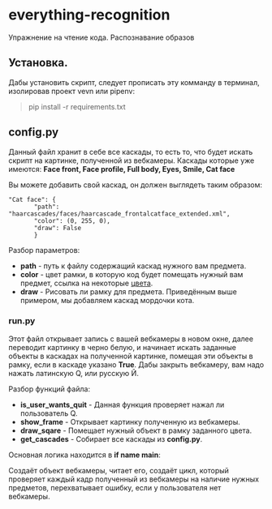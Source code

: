 # everything-recognition
Упражнение на чтение кода. Распознавание образов
## Установка.
Дабы установить скрипт, следует прописать эту комманду в терминал, изолировав проект vevn или pipenv:

> pip install -r requirements.txt

## config.py
Данный файл хранит в себе все каскады, то есть то, что будет искать скрипт на картинке, полученной из вебкамеры. Каскады которые уже имеются: **Face front, Face profile, Full body, Eyes, Smile, Cat face**

Вы можете добавить свой каскад, он должен выглядеть таким образом:
```
"Cat face": {
       "path": "haarcascades/faces/haarcascade_frontalcatface_extended.xml",
       "color": (0, 255, 0),
       "draw": False
       }
```
Разбор параметров:
* **path** - путь к файлу содержащий каскад нужного вам предмета.
* **color** - цвет рамки, в которую код будет помещать нужный вам предмет, ссылка на некоторые [цвета](https://hsto.org/r/w1560/getpro/habr/post_images/179/58b/2d0/17958b2d026fc15b8088751e3d49f25d.png).
* **draw** - Рисовать ли рамку для предмета.
Приведённым выше примером, мы добавляем каскад мордочки кота.

### run.py
Этот файл открывает запись с вашей вебкамеры в новом окне, далее переводит картинку в черно белую, и начинает искать заданные объекты в каскадах на полученной картинке, помещая эти объекты в рамку, если в каскаде указано **True**. 
Дабы закрыть вебкамеру, вам надо нажать латинскую Q, или русскую Й.

Разбор функций файла:
* **is_user_wants_quit** - Данная функция проверяет нажал ли пользователь Q.
* **show_frame** - Открывает картинку полученную из вебкамеры.
* **draw_sqare** - Помещает нужный объект в рамку заданного цвета.
* **get_cascades** - Собирает все каскады из **config.py**.

Основная логика находится в **if name main**:

Создаёт объект вебкамеры, читает его, создаёт цикл, который проверяет каждый кадр полученный из вебкамеры на наличие нужных предметов, перехватывает ошибку, если у пользователя нет вебкамеры. 
